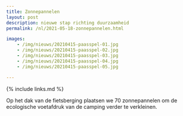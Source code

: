 ```yaml
---
title: Zonnepannelen
layout: post
description: nieuwe stap richting duurzaamheid
permalink: /nl/2021-05-18-zonnepannelen.html

images:   
    - /img/nieuws/20210415-paasspel-01.jpg
    - /img/nieuws/20210415-paasspel-02.jpg
    - /img/nieuws/20210415-paasspel-03.jpg
    - /img/nieuws/20210415-paasspel-04.jpg
    - /img/nieuws/20210415-paasspel-05.jpg

---
```


{% include links.md %}

Op het dak van de fietsberging plaatsen we 70 zonnepannelen om de ecologische voetafdruk van de camping verder te verkleinen.
